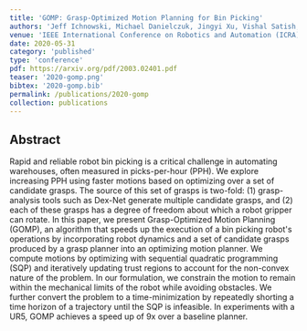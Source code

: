 ```yaml
---
title: 'GOMP: Grasp-Optimized Motion Planning for Bin Picking'
authors: 'Jeff Ichnowski, Michael Danielczuk, Jingyi Xu, Vishal Satish, Ken Goldberg'
venue: 'IEEE International Conference on Robotics and Automation (ICRA)'
date: 2020-05-31
category: 'published'
type: 'conference'
pdf: https://arxiv.org/pdf/2003.02401.pdf
teaser: '2020-gomp.png'
bibtex: '2020-gomp.bib'
permalink: /publications/2020-gomp
collection: publications
---
```


Abstract
-------
Rapid and reliable robot bin picking is a critical challenge in automating warehouses, often measured in picks-per-hour (PPH). We explore increasing PPH using faster motions based on optimizing over a set of candidate grasps. The source of this set of grasps is two-fold: (1) grasp-analysis tools such as Dex-Net generate multiple candidate grasps, and (2) each of these grasps has a degree of freedom about which a robot gripper can rotate. In this paper, we present Grasp-Optimized Motion Planning (GOMP), an algorithm that speeds up the execution of a bin picking robot's operations by incorporating robot dynamics and a set of candidate grasps produced by a grasp planner into an optimizing motion planner. We compute motions by optimizing with sequential quadratic programming (SQP) and iteratively updating trust regions to account for the non-convex nature of the problem.  In our formulation, we constrain the motion to remain within the mechanical limits of the robot while avoiding obstacles.  We further convert the problem to a time-minimization by repeatedly shorting a time horizon of a trajectory until the SQP is infeasible.  In experiments with a UR5, GOMP achieves a speed up of 9x over a baseline planner.
